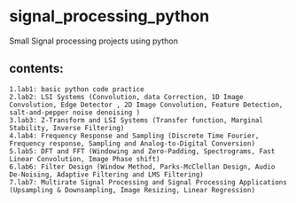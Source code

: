 # signal_processing_python

Small Signal processing projects using python

  ## contents:
    1.lab1: basic python code practice
    2.lab2: LSI Systems (Convolution, data Correction, 1D Image Convolution, Edge Detector , 2D Image Convolution, Feature Detection, salt-and-pepper noise denoising )
    3.lab3: Z-Transform and LSI Systems (Transfer function, Marginal Stability, Inverse Filtering)
    4.lab4: Frequency Response and Sampling (Discrete Time Fourier, Frequency response, Sampling and Analog-to-Digital Conversion)
    5.lab5: DFT and FFT (Windowing and Zero-Padding, Spectrograms, Fast Linear Convolution, Image Phase shift)
    6.lab6: Filter Design (Window Method, Parks-McClellan Design, Audio De-Noising, Adaptive Filtering and LMS Filtering)
    7.lab7: Multirate Signal Processing and Signal Processing Applications (Upsampling & Downsampling, Image Resizing, Linear Regression)
    
    
